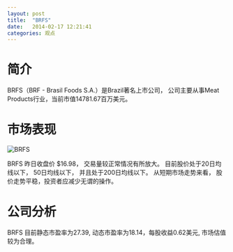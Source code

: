 ```yaml
---
layout: post
title:  "BRFS"
date:   2014-02-17 12:21:41
categories: 观点
---
```


# 简介
BRFS（BRF - Brasil Foods S.A.）是Brazil著名上市公司，
公司主要从事Meat Products行业，当前市值14781.67百万美元。

# 市场表现

![BRFS](http://finviz.com/chart.ashx?t=BRFS&ty=c&ta=1&p=d&s=l)

BRFS 昨日收盘价 $16.98，
交易量较正常情况有所放大。
目前股价处于20日均线以下，
50日均线以下，
并且处于200日均线以下。
从短期市场走势来看，
股价走势平稳，投资者应减少无谓的操作。

# 公司分析
BRFS 目前静态市盈率为27.39, 动态市盈率为18.14，每股收益0.62美元,
市场估值较为合理。
